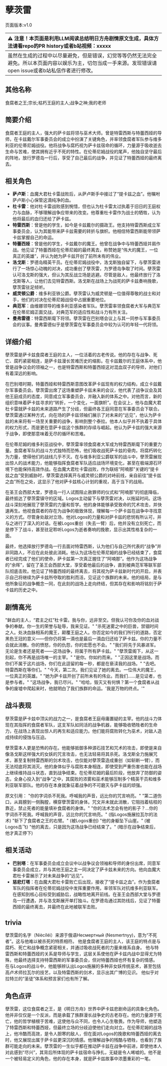 # 孽茨雷
页面版本:v1.0
 

| :warning: 注意！本页面是利用LLM阅读总结明日方舟剧情原文生成，具体方法请看repo的PR history或者b站视频：xxxxx           |
|:----------------------------|
| 虽然在生成的过程中以尽量避免，但是错误，幻觉等等仍然无法完全避免。所以本页面内容以娱乐为主，切勿当成一手来源。发现错误请open issue或者b站私信作者进行修改。|



## 其他名称
食腐者之王;宗长;枯朽王庭的主人;战争之神;我的老师
## 简要介绍
食腐者王庭的主人，强大的萨卡兹将领与巫术大师。曾是特雷西斯与特蕾西娅的导师，在卡兹戴尔军事委员会的成立中扮演了关键角色，并率领食腐者军队参与维多利亚的伦蒂尼姆战役。他将战争与腐朽视为萨卡兹宿命的循环，力量源于吸收逝去生命与苦难，使其拥有近乎不死的特性。在伦蒂尼姆战役的尾声，他独自坚守最后的阵地，放行罗德岛一行后，享受了自己最后的战争，并见证了特蕾西娅的最终离去。
## 相关角色
-   **萨卢斯**：血魔大君杜卡雷战败后，从萨卢斯手中接过了“提卡兹之血”。他嘱咐萨卢斯小心保管这滴纯净的血。
-   **杜卡雷**：他对杜卡雷战败感到惋惜，但也认为杜卡雷太过执着于旧日的王庭权力与血脉，不够理解战争应带来的改变。他尊重杜卡雷作为战士的牺牲，认为他将最后的血归还给了萨卡兹。
-   **特雷西斯**：曾是他的学生，如今是卡兹戴尔的摄政王。他支持特雷西斯成立军事委员会，认为其能带来萨卡兹需要的转折与旗帜。他相信特雷西斯能带领萨卡兹掌握自己的命运。
-   **特蕾西娅**：曾是他的学生，卡兹戴尔的魔王。他曾在战争中与特蕾西娅并肩作战。他见证了特蕾西娅在伦蒂尼姆的最终离去，称赞她是“伟大的魔王，一位真正的英雄”，并认为她为萨卡兹开创了前所未有的伟业。
-   **洛戈斯**：罗德岛精英干员。在伦蒂尼姆战役中，洛戈斯独自留下，与孽茨雷进行了一场惊心动魄的对决，成功重创了孽茨雷，为罗德岛争取了时间。孽茨雷认可洛戈斯的强大，但认为其反战立场是逃避。尽管是敌人，他最终放行了洛戈斯等人，让他们去见特雷西斯。洛戈斯在战场上为战死的萨卡兹奏响挽歌，孽茨雷驻足倾听。
-   **威灵顿公爵**：维多利亚铁公爵。孽茨雷认为威灵顿是一位值得尊敬的战士和对手，他们的对决在伦蒂尼姆战役中占据重要地位。
-   **典范军**：由维娜领导的维多利亚感染者军队。孽茨雷率领食腐者大军与典范军在伦蒂尼姆正面交战，对典范军的适应性和战斗力有所关注。
-   **曼弗雷德**：特雷西斯麾下将领。孽茨雷在巴别塔会议上与其一同参与军事委员会的议事。曼弗雷德似乎是孽茨雷在军事委员会中较为认可的年轻一代将领。
## 详细介绍
孽茨雷是萨卡兹食腐者王庭的主人，一位活着的古老传说。他的存在与战争、死亡、腐朽紧密相连，是萨卡兹漫长苦难历史的缩影。在卡兹戴尔的王庭体系中，他曾是战争议会的领袖之一，也是特雷西斯和特蕾西娅这对混血双子的导师，对他们有着深远的影响。

在巴别塔时期，特蕾西娅和特雷西斯意图改革萨卡兹现有的权力结构，成立卡兹戴尔军事委员会。孽茨雷出席了这场重塑萨卡兹未来的会议，他代表了战争议会及其他王庭成员的态度，同意成立军事委员会，并融入新的体系之中。对他而言，新的组织意味着萨卡兹寻求的“转折，一个变化，一面旗帜”。在会议上，他与血魔大君杜卡雷就萨卡兹的未来道路产生了分歧，但最终各王庭同意在军事委员会下联合。孽茨雷通过某种方式，向在场的萨卡兹领袖们展示了对未来的“远见”，他认为萨卡兹的未来将有一场至关重要的战争，影响到整个泰拉。他本人似乎并不执着于具体的权力形式，而是更在意萨卡兹这个族群的存续与崛起。他认为萨卡兹的强大来源于战争，即使那意味着无尽的循环和苦难。

在伦蒂尼姆的维多利亚战役中，孽茨雷率领食腐者大军成为特雷西斯麾下的重要力量。食腐者军队的战斗方式独特而恐怖，他们吸收战死萨卡兹的骨肉，将腐朽转化为力量，使得他们的战线几乎不灭。在与维多利亚公爵联军的战斗中，孽茨雷展现出惊人的战术能力，他能够指挥食腐者军队适应战场环境变化，甚至在极端源石环境下也能保持高效作战。在血魔大君杜卡雷战败，作为联结“阿喃那”关键的“提卡兹之血”受到威胁时，孽茨雷选择离开与威灵顿公爵的对峙前线，亲自前往“提卡兹之血”所在之处，这显示了他对萨卡兹核心计划的重视，高于当下的战局。

在圣王会西部大堂，罗德岛一行人试图阻止赦罪师的仪式和“阿喃那”的彻底降临，最终抵达了孽茨雷镇守的区域。Logos主动留下与孽茨雷对决，以拖延时间。这场战斗深刻地展现了孽茨雷的力量和哲学。他的身体能够承受致命的咒术攻击，并快速再生。他视食腐者的存在为战争的极致体现，理解每一个萨卡兹在战争中寻找意义的方式。尽管身处敌对立场，他对Logos的力量和对萨卡兹的悲悯有所认可，并与之进行了深入的对话。在被Logos重创（失去一臂）后，他并没有立刻死亡，而是停下了战斗，甚至驻足聆听Logos为逝者奏响的挽歌，显示出其性格复杂的一面。

最终，他选择放行罗德岛一行去面对特雷西斯，认为他们与自己所代表的“战争”并非同路人，不应在此处彼此消耗。他认为这场在伦蒂尼姆的战争已经结束了，食腐者已经完成了他们的使命，萨卡兹第一次真正握住了“阿喃那”。他作为这场战争的“余晖”，留在了圣王会西部大堂，享受着他最后的战争，直到被典范军等联军部队彻底击败。他见证了特蕾西娅的最终离去，将其视为萨卡兹新时代的开启，并表示自己将继续为萨卡兹所夺取的胜利而活，见证这个族群的未来。他的结局，是与他所象征的战争概念一同，在此刻的战场上走向终结，但其存在和影响将铭刻于萨卡兹的历史之中。
## 剧情高光
"鲜血的主人，“君主之红”杜卡雷。我与你，远非至交。但我认可你及你的血对战争的奉献。你一生的荣誉与耻辱，我来见证。"
"杀死迷雾之中的巨兽，禁锢时间之人。处决血脉相系的魔王，颠覆王庭之人。你否定如今的我们所行的道路，否定黑色王冠的意义——但你仍将第一滴也是最后一滴血归还给了萨卡兹。你的力量不会就此消散。你的愤怒，你的仇怨，你的宏愿也不会。"
"我们将先于风暴进军。无论是生者还是死者——这场战争，将属于所有萨卡兹。"
"孽茨雷阁下，从这一刻起，你不再是战场唯一的主宰。"
"是你。你如约而来。"
"正因这里是战场。而你们不属于这片战场，你们在此逗留的每一秒，都是在亵渎我的战场。"
"去吧。特雷西斯在等你们。"
"今天，第二次。我们见证了她的离去。一位伟大的魔王，一位真正的英雄。"
"她为萨卡兹开创了前所未有的伟业。而我们......是见证者，也是参与者。"
"这场战争，我已尽兴。"
"哈哈，毁灭又有何惧？第一个食腐者从战争的废墟中爬起来时，他就明白了我们族群的命运。'我是万物的终点。'"
## 战斗表现
孽茨雷是萨卡兹中顶尖的战力之一，是食腐者王庭毋庸置疑的主宰。他的战斗力体现在其指挥的食腐者军队，这支军队如同活的战争机器，能够吸收牺牲者的生命力，在战场上表现出惊人的再生和适应能力。他们能将腐败转化为巫术，对敌人造成持续的侵蚀与压迫。

孽茨雷本人更是恐怖的存在。他能够抵御多种源石技艺和咒术的攻击，即使是来自像洛戈斯这样强大的女妖的咒言攻击，也无法轻易将其杀死。洛戈斯全力施展咒术，甚至复制特雷西斯的剑术攻击，也仅能对孽茨雷造成重创（如斩断一臂），而无法彻底将其消灭。他的身体似乎与腐败本身相连，即使受到严重伤害也能在战场上继续维持战斗状态，直到战争结束。在伦蒂尼姆的最后阶段，他放弃了防御的姿态，全身心投入到“战争”之中，其腐败的浓雾和巫术能够压制多个精英干员和维多利亚联军部队。他的存在本身就象征着战争的不可磨灭与萨卡兹的顽强。

原文引用：
"你的字词杀不死我。呼喊我的声音，远比你的咒言响亮。"
"第二道伤口，从肩膀到一侧胸膛，横穿孽茨雷的身体。咒文并未就此消散，它阻挡着枯枝的靠近，禁止死者的能量填补食腐者的身体。"
"你的法术怎会有他的影子？...你的字词杀不死我。呼喊我的声音，远比你的咒言响亮。" (指Logos施展拉瓦尔的法术)
"斩下了食腐者之王的右臂。" (被Logos重创)
"他的身躯坠下山崖。" (被Logos击飞)
"他的离去，只是因为这场战争已经结束了。" (暗示在战争结束后，他才真正停下)
## 相关活动
-   **巴别塔**：在军事委员会成立会议中以战争议会领袖和导师的身份出席，同意军事委员会成立，并与其他王庭之主一同决定了萨卡兹未来的方向。他向血魔大君杜卡雷展示了对未来战争的“远见”。
-   **慈悲灯塔**：在血魔大君杜卡雷败亡后出现，接收了“提卡兹之血”。作为食腐者军队的指挥者在伦蒂尼姆战役中发挥重要作用，率领军队对抗维多利亚联军。在感知到核心目标受到威胁后，战略性地离开前线。在圣王会西部大堂与罗德岛一行遭遇，并与洛戈斯展开单打独斗。在罗德岛通过其防线后，见证了特蕾西娅的最终离去，并最终在此地被联军击败。
## trivia
孽茨雷的名字（Niècíléi）来源于俄语Несмертный (Nesmertnyy)，意为“不死者”。这与他难以被杀死的特质相符。
他是食腐者王庭的主人，该王庭的特点是与腐朽、死亡和战争概念紧密相关，并通过吸收战死者的力量来维系自身。
他与特雷西斯和特蕾西娅的关系是导师与学生，这层关系使他在萨卡兹内战中显得尤为特殊，他最终选择支持特雷西斯的军事委员会，但对特蕾西娅也怀有复杂的情感。
在与Logos的战斗中，他能够辨认出Logos施展的多种非女妖传统巫术，甚至包括高卢术师拉瓦尔的技艺，以及特雷西斯的剑术，显示出其广博的见识。
他似乎对拉特兰的“圣徒”体系和预言家们也有所了解。
## 角色点评
孽茨雷，这位食腐者之王，是《明日方舟》世界中萨卡兹悲剧命运的具象化角色。他并非仅仅是一个反派，而是承载了族群漫长战争史的古老存在。他的力量源于死亡，他的哲学植根于苦难，这使他与众不同，也令人心生敬畏。作为导师，他塑造了特雷西斯和特蕾西娅，但最终立场的分歧迫使他们走向对立。在伦蒂尼姆的战场上，他冷酷而高效，是令人胆寒的敌人，但在面对Logos的挽歌和特蕾西娅的离去时，他又展现出属于萨卡兹更深沉的情感。他理解战争的残酷与牺牲，也看到了族群可能走向的未来。孽茨雷的一生似乎都在推动萨卡兹在战争中前进，即使他本人对此感到“尽兴”，其背后所体现的萨卡兹宿命与挣扎，无疑是令人唏嘘的。他不是一个被轻易定义的角色，他的存在本身，就是萨卡兹故事中浓墨重彩的一笔。